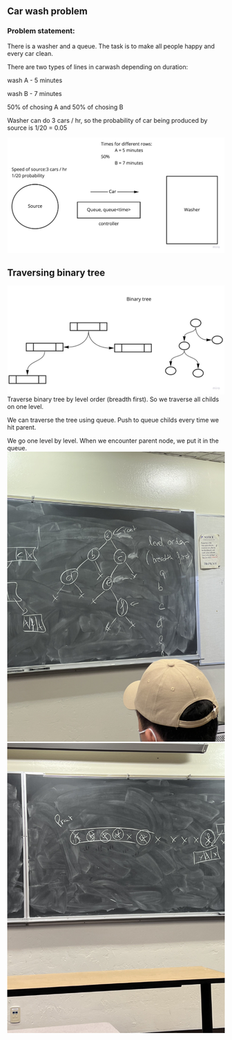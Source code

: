 ## Car wash problem

### Problem statement:
There is a washer and a queue. The task is to make all people happy and every car clean.

There are two types of lines in carwash depending on duration:

wash A - 5 minutes 

wash B - 7 minutes

50% of chosing A and 50% of chosing B

Washer can do 3 cars / hr, so the probability of car being produced by source is 1/20 = 0.05

![car wash](static/carWash.jpg)

## Traversing binary tree

![tree](static/BinaryTree.jpg)
Traverse binary tree by level order (breadth first). So we traverse all childs on one level.

We can traverse the tree using queue. Push to queue childs every time we hit parent.

We go one level by level. When we encounter parent node, we put it in the queue.
![traverse 1](static/traverse1.jpeg)
![traverse 2](static/traverse2.jpeg)